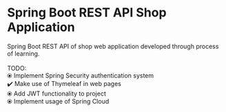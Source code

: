 # Spring Boot REST API Shop Application
Spring Boot REST API of shop web application developed through process of learning. <br />
<br />
TODO: <br />
⦿ Implement Spring Security authentication system <br />
✔️ Make use of Thymeleaf in web pages <br />
⦿ Add JWT functionality to project <br />
⦿ Implement usage of Spring Cloud <br />
